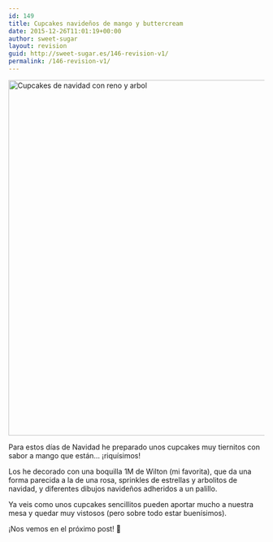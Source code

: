 ```yaml
---
id: 149
title: Cupcakes navideños de mango y buttercream
date: 2015-12-26T11:01:19+00:00
author: sweet-sugar
layout: revision
guid: http://sweet-sugar.es/146-revision-v1/
permalink: /146-revision-v1/
---
```

[<img class="alignnone size-full wp-image-147" src="http://sweet-sugar.es/wp-content/uploads/2015/12/cupcakes-navidad-reno-sweet-sugar.jpg" alt="Cupcakes de navidad con reno y arbol" width="535" height="700" srcset="http://sweet-sugar.es/wp-content/uploads/2015/12/cupcakes-navidad-reno-sweet-sugar.jpg 535w, http://sweet-sugar.es/wp-content/uploads/2015/12/cupcakes-navidad-reno-sweet-sugar-229x300.jpg 229w" sizes="(max-width: 535px) 100vw, 535px" />](http://sweet-sugar.es/wp-content/uploads/2015/12/cupcakes-navidad-reno-sweet-sugar.jpg)

Para estos días de Navidad he preparado unos cupcakes muy tiernitos con sabor a mango que están&#8230; ¡riquísimos!

Los he decorado con una boquilla 1M de Wilton (mi favorita), que da una forma parecida a la de una rosa, sprinkles de estrellas y arbolitos de navidad, y diferentes dibujos navideños adheridos a un palillo.

Ya veis como unos cupcakes sencillitos pueden aportar mucho a nuestra mesa y quedar muy vistosos (pero sobre todo estar buenísimos).

¡Nos vemos en el próximo post! 🙂